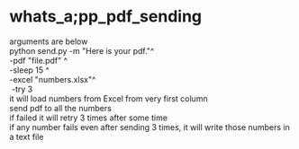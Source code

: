 # whats_a;pp_pdf_sending <br />
arguments are below <br />
python send.py -m "Here is your pdf."^ <br />
                -pdf "file.pdf" ^ <br />
                -sleep 15 ^ <br />
                -excel "numbers.xlsx"^ <br />
                &nbsp;-try 3 <br />
it will load numbers from Excel from very first column <br />
send pdf to all the numbers <br />
if failed it will retry 3 times after some time <br />
if any number fails even after sending 3 times, it will write those numbers in a text file <br />
